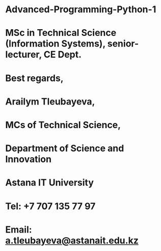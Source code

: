 # Advanced-Programming-Python-1
# MSc in Technical Science (Information Systems), senior-lecturer, CE Dept.
# Best regards,
# Arailym Tleubayeva,
# MCs of Technical Science, 
# Department of Science and Innovation
# Astana IT University
# Tel: +7 707 135 77 97
# Email: a.tleubayeva@astanait.edu.kz
